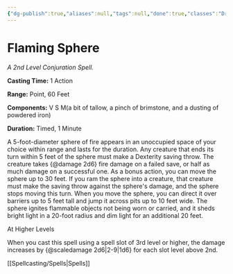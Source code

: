 ```yaml
---
{"dg-publish":true,"aliases":null,"tags":null,"done":true,"classes":"Druid, Wizard,","spellLevel":2,"school":"Conjuration","source":"PHB","permalink":"/spells/flaming-sphere/","dgHomeLink":false,"dgPassFrontmatter":true}
---
```


# Flaming Sphere
*A 2nd Level Conjuration Spell.*

**Casting Time:** 1 Action

**Range:** Point, 60 Feet

**Components:** V S M(a bit of tallow, a pinch of brimstone, and a dusting of powdered iron)

**Duration:** Timed, 1 Minute

A 5-foot-diameter sphere of fire appears in an unoccupied space of your choice within range and lasts for the duration. Any creature that ends its turn within 5 feet of the sphere must make a Dexterity saving throw. The creature takes {@damage 2d6} fire damage on a failed save, or half as much damage on a successful one.
As a bonus action, you can move the sphere up to 30 feet. If you ram the sphere into a creature, that creature must make the saving throw against the sphere's damage, and the sphere stops moving this turn.
When you move the sphere, you can direct it over barriers up to 5 feet tall and jump it across pits up to 10 feet wide. The sphere ignites flammable objects not being worn or carried, and it sheds bright light in a 20-foot radius and dim light for an additional 20 feet.

At Higher Levels

When you cast this spell using a spell slot of 3rd level or higher, the damage increases by {@scaledamage 2d6|2-9|1d6} for each slot level above 2nd.

[[Spellcasting/Spells|Spells]]